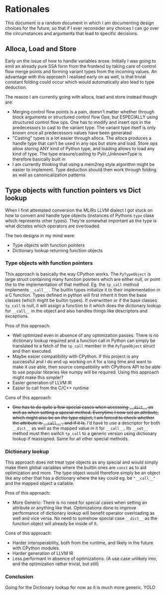 
# Rationales

This document is a random document in which I am documenting design choices for the future, so that if I ever reconsider
any choices I can go over the circumstances and arguments that lead to specific decisions.

## Alloca, Load and Store

Early on the issue of how to handle variables arose. Initially I was going to emit an already pure SSA form from the 
frontend by taking care of control flow merge points and forming variant types from the incoming values. An advantage
with this approach I realised early on as well, is that trivial constant folding could occur which would automatically
also lead to type deduction. 

The reason I am currently going with alloca, load and store instead though are:

* Merging control flow points is a pain, doesn't matter whether through block arguments or structured control flow Ops,
  but ESPECIALLY using structured control flow ops. One has to modify and insert ops in the predecessors to cast to the
  variant type. The variant type itself is only known once all predecessors values have been generated
* "Casting" types is a lot easier through alloca. The alloca produces a handle type that can't be used in any ops but
  store and load. Store ops allow storing ANY kind of Python type, and loading allows to load any kind of type. The type
  erasure/casting to Pylir_UnknownType is therefore basically built in
* I am currently thinking that using a mem2reg style algorithm might be easier to implement. Type deduction should then
  work through folding as well as canonicalization patterns

## Type objects with function pointers vs Dict lookup

When I first attempted conversion the MLIRs LLVM dialect I got stuck on how to convert and handle type objects
(instances of Pythons `type` class which represents other types). They're somewhat important as the type is what
dictates which operators are overloaded.

The two designs in my mind were:

* Type objects with function pointers
* Dictionary lookup returning function objects

### Type objects with function pointers

This approach is basically the way CPython works. The `PyTypeObject` is large struct containing many function pointers
which are either null, or point the to the implementation of that method. Eg. the `tp_call` method implements `__call__`
. The builtin types initialize it to their implementation in a C function. Types defined in python will first inherit it
from the base classes (which might be builtin types). If overwritten or if the base classes `tp_call` is null, it will
assign a function to it which does the dictionary lookup for `__call__` in the object and also handles things like
descriptors and exceptions.

Pros of this approach:

* Well optimized even in absence of any optimization passes. There is no dictionary lookup required and a function call
  in Python can simply be translated to a fetch of the `tp_call` member in the `PyTypeObject` struct and then executed.
* Maybe easier compatibility with CPython. If this project is any successful and I do end up working on it for a long
  time and want to make it use able, then source compatibility with CPythons API to be able to use popular libraries
  like numpy will be required. Using this approach might make this simpler?
* Easier generation of LLVM IR
* Easier to call from the C/C++ runtime

Cons of this approach:

* ~~One has to do quite a few special cases when accessing `__dict__` as well as when setting a special method.
  Everytime I now set an attribute, which might also be on the type object, I am forced to check whether the attribute
  is `__call__` , and if it is,~~ I'd have to use a descriptor for both `__dict__` as well as the mapped value in it for
  `__call__`. Its `__set__` method must then switch `tp_call` to a generic version using dictionary lookup if
  reassigned. Same for all other special methods.

### Dictionary lookup

This approach does not treat type objects as any special and would simply make them global variables where the builtin
ones are `const` as to aid optimization and more. The type object would therefore simply be an object like any other
that has a dictionary where the key could eg. be `"__call__"` and the mapped object a callable.

Pros of this approach:

* More Generic: There is no need for special cases when setting an attribute or anything like that. Optimizations done
  to improve performance of dictionary lookup will benefit operator overloading as well and vice versa. No need to
  somehow special case `__dict__` as the function object will already be inside of it.

Cons of this approach:

* Harder interoperability, both from the runtime, and likely in the future with CPython modules.
* Harder generation of LLVM IR
* Less performant in absence of optimizations. (A use case unlikely imo, and the optimization rather trivial, but still)

### Conclusion

Going for the Dictionary lookup for now as it is much more generic. YOLO
